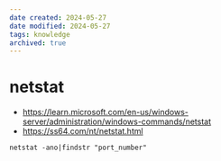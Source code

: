 ```yaml
---
date created: 2024-05-27
date modified: 2024-05-27
tags: knowledge
archived: true
---
```

# netstat

- https://learn.microsoft.com/en-us/windows-server/administration/windows-commands/netstat
- https://ss64.com/nt/netstat.html

```
netstat -ano|findstr "port_number"
```

